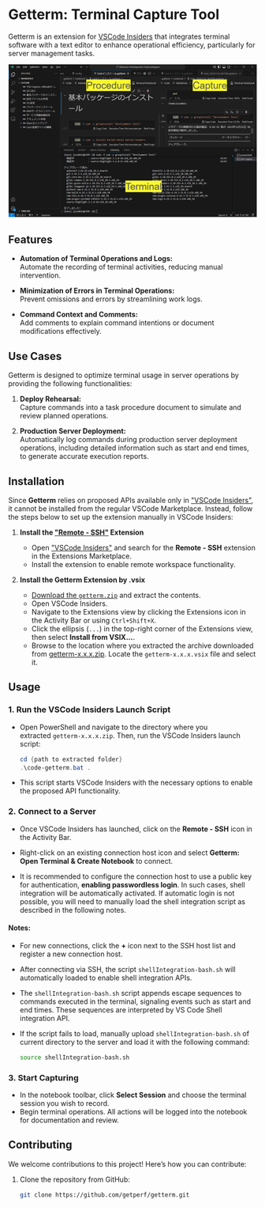 # Getterm: Terminal Capture Tool

Getterm is an extension for [VSCode Insiders](https://code.visualstudio.com/insiders) that integrates terminal software with a text editor to enhance operational efficiency, particularly for server management tasks. 


![Getterm usage](assets/getterm-usage.png)

## Features

- **Automation of Terminal Operations and Logs:**  
    Automate the recording of terminal activities, reducing manual intervention.

- **Minimization of Errors in Terminal Operations:**  
    Prevent omissions and errors by streamlining work logs.

- **Command Context and Comments:**  
    Add comments to explain command intentions or document modifications effectively.

## Use Cases

Getterm is designed to optimize terminal usage in server operations by providing the following functionalities:

1. **Deploy Rehearsal:**  
    Capture commands into a task procedure document to simulate and review planned operations.
    
2. **Production Server Deployment:**  
    Automatically log commands during production server deployment operations, including detailed information such as start and end times, to generate accurate execution reports.


## Installation

Since **Getterm** relies on proposed APIs available only in ["VSCode Insiders"](https://code.visualstudio.com/insiders), it cannot be installed from the regular VSCode Marketplace. Instead, follow the steps below to set up the extension manually in VSCode Insiders:


1. **Install the ["Remote - SSH"](https://marketplace.visualstudio.com/items?itemName=ms-vscode-remote.remote-ssh) Extension**
    
    - Open ["VSCode Insiders"](https://code.visualstudio.com/insiders) and search for the **Remote - SSH** extension in the Extensions Marketplace.
    - Install the extension to enable remote workspace functionality.

2. **Install the Getterm Extension by .vsix**
    
    - [Download the `getterm.zip`](https://github.com/getperf/getterm/tags) and extract the contents.
    - Open VSCode Insiders.
    - Navigate to the Extensions view by clicking the Extensions icon in the Activity Bar or using `Ctrl+Shift+X`.
    - Click the ellipsis (`...`) in the top-right corner of the Extensions view, then select **Install from VSIX...**.
    - Browse to the location where you extracted the archive downloaded from [getterm-x.x.x.zip](https://github.com/getperf/getterm/tags). Locate the `getterm-x.x.x.vsix` file and select it.

## Usage

### 1. **Run the VSCode Insiders Launch Script**

- Open PowerShell and navigate to the directory where you extracted `getterm-x.x.x.zip`. Then, run the VSCode Insiders launch script:
    
    ```powershell
    cd {path to extracted folder} 
    .\code-getterm.bat .
    ```
    
- This script starts VSCode Insiders with the necessary options to enable the proposed API functionality.
    

### 2. **Connect to a Server**

- Once VSCode Insiders has launched, click on the **Remote - SSH** icon in the Activity Bar.
    
- Right-click on an existing connection host icon and select **Getterm: Open Terminal & Create Notebook** to connect.
    
- It is recommended to configure the connection host to use a public key for authentication, **enabling passwordless login**. In such cases, shell integration will be automatically activated. If automatic login is not possible, you will need to manually load the shell integration script as described in the following notes.

#### Notes:

- For new connections, click the **+** icon next to the SSH host list and register a new connection host.

- After connecting via SSH, the script `shellIntegration-bash.sh` will automatically loaded to enable shell integration APIs.
    
- The `shellIntegration-bash.sh` script appends escape sequences to commands executed in the terminal, signaling events such as start and end times. These sequences are interpreted by VS Code Shell integration API.
    
- If the script fails to load, manually upload `shellIntegration-bash.sh` of current directory to the server and load it with the following command:
    
    ```bash
    source shellIntegration-bash.sh
    ```
    

### 3. **Start Capturing**

- In the notebook toolbar, click **Select Session** and choose the terminal session you wish to record.
- Begin terminal operations. All actions will be logged into the notebook for documentation and review.

## Contributing

We welcome contributions to this project! Here’s how you can contribute:

1. Clone the repository from GitHub:

    ```bash
    git clone https://github.com/getperf/getterm.git
    ```
